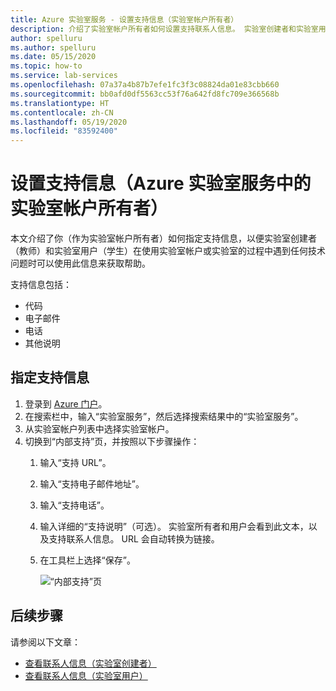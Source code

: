 ```yaml
---
title: Azure 实验室服务 - 设置支持信息（实验室帐户所有者）
description: 介绍了实验室帐户所有者如何设置支持联系人信息。 实验室创建者和实验室用户可以查看并使用此信息来获取帮助。
author: spelluru
ms.author: spelluru
ms.date: 05/15/2020
ms.topic: how-to
ms.service: lab-services
ms.openlocfilehash: 07a37a4b87b7efe1fc3f3c08824da01e83cbb660
ms.sourcegitcommit: bb0afd0df5563cc53f76a642fd8fc709e366568b
ms.translationtype: HT
ms.contentlocale: zh-CN
ms.lasthandoff: 05/19/2020
ms.locfileid: "83592400"
---
```

# <a name="set-up-support-information-lab-account-owner-in-azure-lab-services"></a>设置支持信息（Azure 实验室服务中的实验室帐户所有者）
本文介绍了你（作为实验室帐户所有者）如何指定支持信息，以便实验室创建者（教师）和实验室用户（学生）在使用实验室帐户或实验室的过程中遇到任何技术问题时可以使用此信息来获取帮助。 

支持信息包括：

- 代码
- 电子邮件
- 电话
- 其他说明 

## <a name="specify-support-information"></a>指定支持信息
1. 登录到 [Azure 门户](https://portal.azure.com)。
2. 在搜索栏中，输入“实验室服务”，然后选择搜索结果中的“实验室服务”。 
3. 从实验室帐户列表中选择实验室帐户。 
4. 切换到“内部支持”页，并按照以下步骤操作：
    1. 输入“支持 URL”。 
     2. 输入“支持电子邮件地址”。 
     3. 输入“支持电话”。
     4. 输入详细的“支持说明”（可选）。 实验室所有者和用户会看到此文本，以及支持联系人信息。 URL 会自动转换为链接。 
     5. 在工具栏上选择“保存”。

         ![“内部支持”页](../media/lab-account-owner-support-information/internal-support-page.png)     


## <a name="next-steps"></a>后续步骤
请参阅以下文章：

- [查看联系人信息（实验室创建者）](lab-creator-support-information.md)
- [查看联系人信息（实验室用户）](lab-user-support-information.md)

